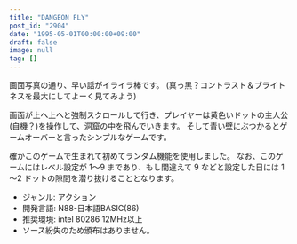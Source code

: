 ```yaml
---
title: "DANGEON FLY"
post_id: "2904"
date: "1995-05-01T00:00:00+09:00"
draft: false
image: null
tag: []
---
```



画面写真の通り、早い話がイライラ棒です。
(真っ黒？コントラスト＆ブライトネスを最大にしてよーく見てみよう)

画面が上へ上へと強制スクロールして行き、プレイヤーは黄色いドットの主人公(自機？)を操作して、洞窟の中を飛んでいきます。
そして青い壁にぶつかるとゲームオーバーと言ったシンプルなゲームです。

確かこのゲームで生まれて初めてランダム機能を使用しました。
なお、このゲームにはレベル設定が 1～9 まであり、もし間違えて 9 などと設定した日には 1～2 ドットの隙間を潜り抜けることとなります。

* ジャンル: アクション
* 開発言語: N88-日本語BASIC(86)
* 推奨環境: intel 80286 12MHz以上
* ソース紛失のため頒布はありません。
